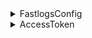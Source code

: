 <details>
  <summary>FastlogsConfig</summary>

| Name                | Type       | Required | Default Value                       | Notes                                                                         |
| ------------------- | ---------- | -------- | ----------------------------------- | ----------------------------------------------------------------------------- |
| endpoint            | `string`   | ✅       |                                     | The OIDC service endpoint.                                                    |
| appId               | `string`   | ✅       |                                     | The application id comes from the application we registered in Fastlogs Service. |
| scopes              | `string[]` |          | `[openid, offline_access, profile]` | This field always contains `openid`, `offline_access` and `profile`.          |
| resources           | `string[]` |          |                                     | The protected resource indicators we want to use.                             |
| prompt              | `string`   |          | `consent`                           | The prompt value used in `generateSignInUri`.                                 |
| usingPersistStorage | `boolean`  |          | `true`                              | Decide to store credentials on the local machine or not.                      |

**\*Notes**

- You can extend this `FastlogsConfig` if you need to.
- `usingPersistStorage` is only provided in client SDKs. E.g., iOS, Android, and SPA.

</details>

<details>
  <summary>AccessToken</summary>

| Name      | Type     | Notes                |
| --------- | -------- | -------------------- |
| token     | `string` |                      |
| scope     | `string` |                      |
| expiresAt | `number` | Timestamp in seconds |

</details>

